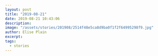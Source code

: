```yaml
---
layout: post
title: "2019-08-21"
date: 2019-08-21 10:43:06
description: 
image: "/assets/stories/201908/2514f48e5ca8d9ba0f1f2f64995298f9.jpg"
author: Elise Plain
excerpt: 
tags: 
  - stories
---
```



<p></p>
